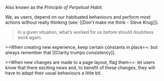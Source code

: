 Also known as the *Principle of Perpetual Habit*.

We, as users, depend on our habituated behaviours and perform most actions without really thinking (see: [[Don't make me think - Steve Krug]]).

> In a given situation, what’s worked for us before should doubtless work again.

==When creating new experience, keep certain constants in place==: but always remember that [[Clarity trumps consistency]].

==When new changes are made to a page layout, flag them==: let users know that there exciting news and, to benefit of these changes, they will have to adapt their usual behaviours a little bit.

 